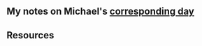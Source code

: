 ## My notes on Michael's [corresponding day](https://www.90daysofdevops.com/2022/day78/)


## Resources

